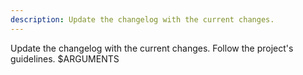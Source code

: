 ```yaml
---
description: Update the changelog with the current changes.
---
```


Update the changelog with the current changes. Follow the project's guidelines. $ARGUMENTS
